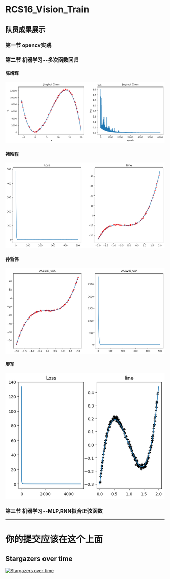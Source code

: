 # RCS16_Vision_Train
## 队员成果展示
### 第一节 opencv实践

### 第二节 机器学习--多次函数回归
#### 陈靖辉
![线性回归](Jinghui_Chen/img/linear_regression.png)


#### 褚皓程
![test](HaoCheng_Chu/img/output.png)
#### 孙哲伟
![test](Zhewei_Sun/img/linear.png)

#### 廖军
![test](Jun_Liao/output.png)

### 第三节 机器学习--MLP,RNN拟合正弦函数
***
# 你的提交应该在这个上面
## Stargazers over time

[![Stargazers over time](https://starchart.cc/zxyup/RCS16_Vision_Train.svg)](https://starchart.cc/zxyup/RCS16_Vision_Train)
